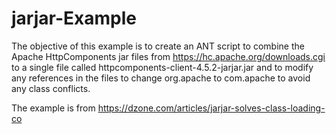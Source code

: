 # jarjar-Example
The objective of this example is to create an ANT script to combine the Apache HttpComponents jar files from https://hc.apache.org/downloads.cgi to a single file called httpcomponents-client-4.5.2-jarjar.jar and to modify any references in the files to change org.apache to com.apache to avoid any class conflicts.

The example is from https://dzone.com/articles/jarjar-solves-class-loading-co
